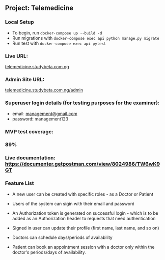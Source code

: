 ## Project: Telemedicine

### Local Setup
- To begin, run `docker-compose up --build -d`
- Run migrations with `docker-compose exec api python manage.py migrate`
- Run test with `docker-compose exec api pytest`

### Live URL: 
[telemedicine.studybeta.com.ng](http://telemedicine.studybeta.com.ng "telemedicine.studybeta.com.ng")

### Admin Site URL: 
[telemedicine.studybeta.com.ng/admin](http://telemedicine.studybeta.com.ng/admin "telemedicine.studybeta.com.ng/admin")

### Superuser login details (for testing purposes for the examiner):
- email: management@gmail.com
- password: management123

### MVP test coverage: 
### 89%

### Live documentation: https://documenter.getpostman.com/view/8024986/TW6wK9GT


### Feature List
- A new user can be created with specific roles - as a Doctor or Patient

- Users of the system can sigin with their email and password

- An Authorization token is generated on successful login -  which is to be added as an Authorization header to requests that need authentication

- Signed in user can update their profile (first name, last name, and so on)

- Doctors can schedule days/periods of availability

- Patient can book an appointment session with a doctor only within the doctor's periods/days of availability.
